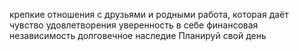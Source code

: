 крепкие отношения с друзьями и родными
работа, которая даёт чувство удовлетворения
уверенность в себе
финансовая независимость
долговечное наследие
Планируй свой день
